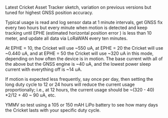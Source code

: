 Latest Cricket Asset Tracker sketch, variation on previous versions but tuned for highest GNSS position accuracy. 

Typical usage is read and log sensor data at 1 minute intervals, get GNSS fix every two hours but every minute when motion is detected and keep tracking until EPHE (estimated horizontal position error ) is less than 10 meter, and update all data via LoRaWAN every ten minutes.

At EPHE = 10, the Cricket will use ~550 uA, at EPHE = 20 the Cricket will use ~0.440 uA, and at EPHE = 50 the Cricket will use ~320 uA in this mode, depending on how often the device is in motion. The base current with all of the above but the GNSS engine is ~40 uA, and the lowest power sleep current with everything off is ~14 uA.

If motion is expected less frequently, say once per day, then setting the long duty cycle to 12 or 24 hours will reduce the current usage proportionally; i.e., at 12 hours, the current usage should be ~(320 - 40) *2/12 + 40 ~ 90 uA, etc.

YMMV so test using a 105 or 150 mAH LiPo battery to see how many days the Cricket lasts with your specific duty cycle.

